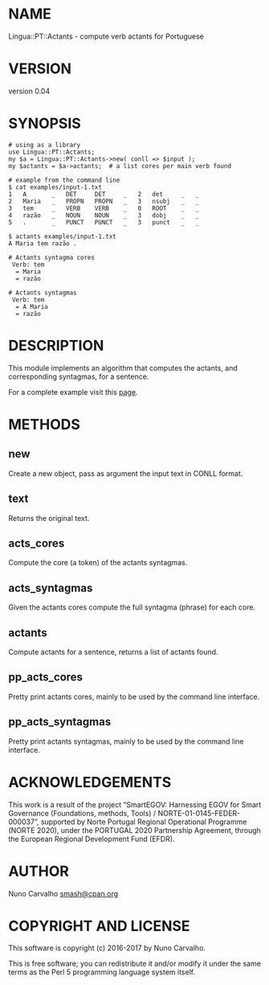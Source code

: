 # NAME

Lingua::PT::Actants - compute verb actants for Portuguese

# VERSION

version 0.04

# SYNOPSIS

    # using as a library
    use Lingua::PT::Actants;
    my $a = Lingua::PT::Actants->new( conll => $input );
    my $actants = $a->actants;  # a list cores per main verb found

    # example from the command line
    $ cat examples/input-1.txt
    1   A       _   DET     DET     _   2   det     _   _
    2   Maria   _   PROPN   PROPN   _   3   nsubj   _   _
    3   tem     _   VERB    VERB    _   0   ROOT    _   _
    4   razão   _   NOUN    NOUN    _   3   dobj    _   _
    5   .       _   PUNCT   PUNCT   _   3   punct   _   _

    $ actants examples/input-1.txt
    A Maria tem razão .
    
    # Actants syntagma cores
     Verb: tem
      = Maria
      = razão
    
    # Actants syntagmas
     Verb: tem
      = A Maria
      = razão

# DESCRIPTION

This module implements an algorithm that computes the actants, and
corresponding syntagmas, for a sentence.

For a complete example visit this
[page](http://norma-simplex.nrc.pt/docs/acts-1.html).

# METHODS

## new

Create a new object, pass as argument the input text in CONLL format.

## text

Returns the original text.

## acts\_cores

Compute the core (a token) of the actants syntagmas.

## acts\_syntagmas

Given the actants cores compute the full syntagma (phrase) for each core.

## actants

Compute actants for a sentence, returns a list of actants found.

## pp\_acts\_cores

Pretty print actants cores, mainly to be used by the command line interface.

## pp\_acts\_syntagmas

Pretty print actants syntagmas, mainly to be used by the command line interface.

# ACKNOWLEDGEMENTS

This work is a result of the project “SmartEGOV: Harnessing EGOV for Smart
Governance (Foundations, methods, Tools) / NORTE-01-0145-FEDER-000037”,
supported by Norte Portugal Regional Operational Programme (NORTE 2020),
under the PORTUGAL 2020 Partnership Agreement, through the European Regional
Development Fund (EFDR).

# AUTHOR

Nuno Carvalho <smash@cpan.org>

# COPYRIGHT AND LICENSE

This software is copyright (c) 2016-2017 by Nuno Carvalho.

This is free software; you can redistribute it and/or modify it under
the same terms as the Perl 5 programming language system itself.
